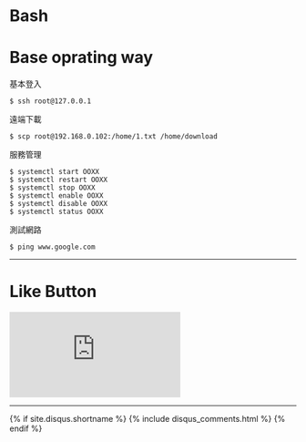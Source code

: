 # Bash
# Base oprating way


基本登入
```
$ ssh root@127.0.0.1
```

遠端下載
```
$ scp root@192.168.0.102:/home/1.txt /home/download
```

服務管理
```
$ systemctl start OOXX
$ systemctl restart OOXX
$ systemctl stop OOXX
$ systemctl enable OOXX
$ systemctl disable OOXX
$ systemctl status OOXX
```

測試網路
```
$ ping www.google.com
```






* * *

# Like Button

<iframe class="lc-margin-top-64 lc-margin-bottom-32 lc-mobile" data-v-b66e9a5a="" frameborder="0" src="https://button.like.co/in/embed/s9443112/button"> </iframe>

* * *

{% if site.disqus.shortname %}
  {% include disqus_comments.html %}
{% endif %}
